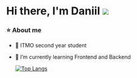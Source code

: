 # Hi there, I'm Daniil ![](https://github.com/blackcater/blackcater/raw/main/images/Hi.gif) 
### ⭐️ About me 

- 🔭 ITMO second year student
- 🌱 I’m currently learning Frontend and Backend

  [![Top Langs](https://github-readme-stats.vercel.app/api/top-langs/?username=daniilzen7)](https://github.com/daniilzen7/github-readme-stats)

<!--
**daniilzen7/daniilzen7** is a ✨ _special_ ✨ repository because its `README.md` (this file) appears on your GitHub profile.

Here are some ideas to get you started:

- 🔭 I’m currently working on ITMO
- 🌱 I’m currently learning ...
- 👯 I’m looking to collaborate on ...
- 🤔 I’m looking for help with ...
- 💬 Ask me about ...
- 📫 How to reach me: ...
- 😄 Pronouns: ...
- ⚡ Fun fact: ...
-->
